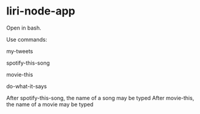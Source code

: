 # liri-node-app

Open in bash.

Use commands: 

my-tweets

spotify-this-song

movie-this

do-what-it-says



After spotify-this-song, the name of a song may be typed
After movie-this, the name of a movie may be typed